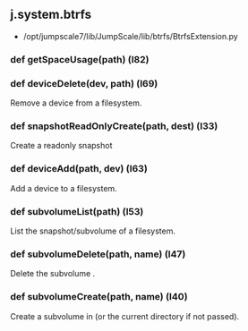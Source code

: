 ## j.system.btrfs

- /opt/jumpscale7/lib/JumpScale/lib/btrfs/BtrfsExtension.py

### def getSpaceUsage(path) (l82)

### def deviceDelete(dev, path) (l69)

Remove a device from a filesystem.

### def snapshotReadOnlyCreate(path, dest) (l33)

Create a readonly snapshot

### def deviceAdd(path, dev) (l63)

Add a device to a filesystem.

### def subvolumeList(path) (l53)

List the snapshot/subvolume of a filesystem.

### def subvolumeDelete(path, name) (l47)

Delete the subvolume <name>.

### def subvolumeCreate(path, name) (l40)

Create a subvolume in <dest> (or the current directory if not passed).


